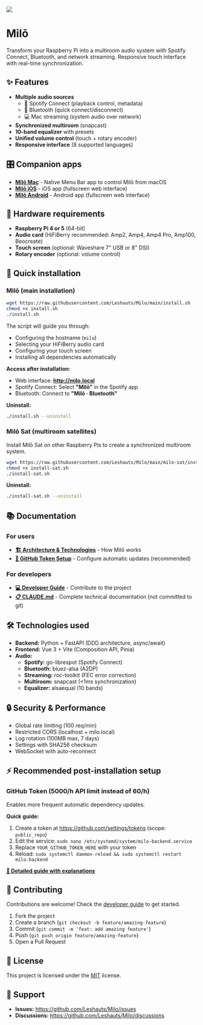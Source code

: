 
<picture>
<img style="pointer-events:none" src="https://leodurand.com/_autres/cover-milo-github@2x.png" />
</picture>

# Milō

Transform your Raspberry Pi into a multiroom audio system with Spotify Connect, Bluetooth, and network streaming. Responsive touch interface with real-time synchronization.

## ✨ Features

- **Multiple audio sources**
  - 🎵 Spotify Connect (playback control, metadata)
  - 📱 Bluetooth (quick connect/disconnect)
  - 💻 Mac streaming (system audio over network)
- **Synchronized multiroom** (snapcast)
- **10-band equalizer** with presets
- **Unified volume control** (touch + rotary encoder)
- **Responsive interface** (8 supported languages)

## 🎛️ Companion apps

- [**Milō Mac**](https://github.com/Leshauts/Milo-Mac) - Native Menu Bar app to control Milō from macOS
- [**Milō iOS**](https://github.com/Leshauts/Milo-iOS) - iOS app (fullscreen web interface)
- [**Milō Android**](https://github.com/Leshauts/Milo-Android) - Android app (fullscreen web interface)

## 🔧 Hardware requirements

- **Raspberry Pi 4 or 5** (64-bit)
- **Audio card** (HiFiBerry recommended: Amp2, Amp4, Amp4 Pro, Amp100, Beocreate)
- **Touch screen** (optional: Waveshare 7" USB or 8" DSI)
- **Rotary encoder** (optional: volume control)

## 🚀 Quick installation

### Milō (main installation)

```bash
wget https://raw.githubusercontent.com/Leshauts/Milo/main/install.sh
chmod +x install.sh
./install.sh
```

The script will guide you through:
- Configuring the hostname (`milo`)
- Selecting your HiFiBerry audio card
- Configuring your touch screen
- Installing all dependencies automatically

**Access after installation:**
- Web interface: **http://milo.local**
- Spotify Connect: Select **"Milō"** in the Spotify app
- Bluetooth: Connect to **"Milō · Bluetooth"**

**Uninstall:**
```bash
./install.sh --uninstall
```

### Milō Sat (multiroom satellites)

Install Milō Sat on other Raspberry Pis to create a synchronized multiroom system.

```bash
wget https://raw.githubusercontent.com/Leshauts/Milo/main/milo-sat/install-sat.sh
chmod +x install-sat.sh
./install-sat.sh
```

**Uninstall:**
```bash
./install-sat.sh --uninstall
```

## 📚 Documentation

### For users

- **[🏗️ Architecture & Technologies](docs/architecture.md)** - How Milō works
- **[🔑 GitHub Token Setup](docs/github-token.md)** - Configure automatic updates (recommended)

### For developers

- **[💻 Developer Guide](docs/development.md)** - Contribute to the project
- **[📋 CLAUDE.md](CLAUDE.md)** - Complete technical documentation (not committed to git)

## 🛠️ Technologies used

- **Backend:** Python + FastAPI (DDD architecture, async/await)
- **Frontend:** Vue 3 + Vite (Composition API, Pinia)
- **Audio:**
  - **Spotify:** go-librespot (Spotify Connect)
  - **Bluetooth:** bluez-alsa (A2DP)
  - **Streaming:** roc-toolkit (FEC error correction)
  - **Multiroom:** snapcast (<1ms synchronization)
  - **Equalizer:** alsaequal (10 bands)

## 🔒 Security & Performance

- Global rate limiting (100 req/min)
- Restricted CORS (localhost + milo.local)
- Log rotation (100MB max, 7 days)
- Settings with SHA256 checksum
- WebSocket with auto-reconnect

## ⚡ Recommended post-installation setup

### GitHub Token (5000/h API limit instead of 60/h)

Enables more frequent automatic dependency updates.

**Quick guide:**
1. Create a token at https://github.com/settings/tokens (scope: `public_repo`)
2. Edit the service: `sudo nano /etc/systemd/system/milo-backend.service`
3. Replace `YOUR_GITHUB_TOKEN_HERE` with your token
4. Reload: `sudo systemctl daemon-reload && sudo systemctl restart milo-backend`

**[📖 Detailed guide with explanations](docs/github-token.md)**

## 🤝 Contributing

Contributions are welcome! Check the [developer guide](docs/development.md) to get started.

1. Fork the project
2. Create a branch (`git checkout -b feature/amazing-feature`)
3. Commit (`git commit -m 'feat: add amazing feature'`)
4. Push (`git push origin feature/amazing-feature`)
5. Open a Pull Request

## 📝 License

This project is licensed under the [MIT](LICENSE) license.

## 🐛 Support

- **Issues:** https://github.com/Leshauts/Milo/issues
- **Discussions:** https://github.com/Leshauts/Milo/discussions

